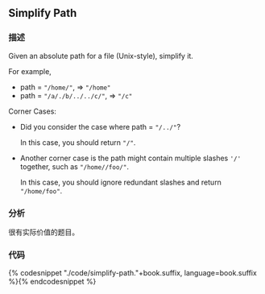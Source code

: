 ## Simplify Path


### 描述

Given an absolute path for a file (Unix-style), simplify it.

For example, 

* path = `"/home/"`, => `"/home"` 
* path = `"/a/./b/../../c/"`, => `"/c"`

Corner Cases:

* Did you consider the case where path = `"/../"`? 

    In this case, you should return `"/"`.

*  Another corner case is the path might contain multiple slashes `'/'` together, such as `"/home//foo/"`.

    In this case, you should ignore redundant slashes and return `"/home/foo"`.


### 分析

很有实际价值的题目。


### 代码

{% codesnippet "./code/simplify-path."+book.suffix, language=book.suffix %}{% endcodesnippet %}
